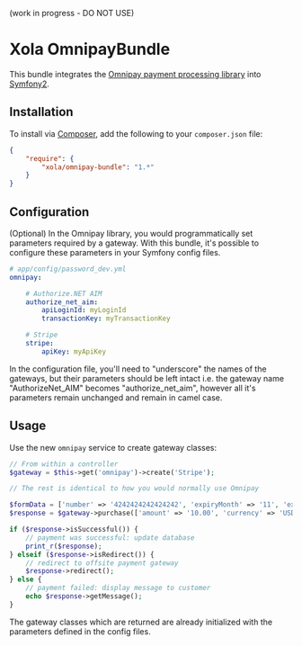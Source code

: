 (work in progress - DO NOT USE)

Xola OmnipayBundle
==================
This bundle integrates the [Omnipay payment processing library](https://github.com/adrianmacneil/omnipay) into
[Symfony2](http://symfony.com/).


Installation
------------
To install via [Composer](http://getcomposer.org/), add the following to your `composer.json` file:

```json
{
    "require": {
        "xola/omnipay-bundle": "1.*"
    }
}
```

Configuration
-------------
(Optional) In the Omnipay library, you would programmatically set parameters required by a gateway. With this bundle,
it's possible to configure these parameters in your Symfony config files.

```yaml
# app/config/password_dev.yml
omnipay:

    # Authorize.NET AIM
    authorize_net_aim:
        apiLoginId: myLoginId
        transactionKey: myTransactionKey

    # Stripe
    stripe:
        apiKey: myApiKey
```

In the configuration file, you'll need to "underscore" the names of the gateways, but their parameters should be left
intact i.e. the gateway name "AuthorizeNet_AIM" becomes "authorize_net_aim", however all it's parameters remain
unchanged and remain in camel case.

Usage
-----
Use the new `omnipay` service to create gateway classes:

```php
// From within a controller
$gateway = $this->get('omnipay')->create('Stripe');

// The rest is identical to how you would normally use Omnipay

$formData = ['number' => '4242424242424242', 'expiryMonth' => '11', 'expiryYear' => '2018', 'cvv' => '123'];
$response = $gateway->purchase(['amount' => '10.00', 'currency' => 'USD', 'card' => $formData])->send();

if ($response->isSuccessful()) {
    // payment was successful: update database
    print_r($response);
} elseif ($response->isRedirect()) {
    // redirect to offsite payment gateway
    $response->redirect();
} else {
    // payment failed: display message to customer
    echo $response->getMessage();
}
```
The gateway classes which are returned are already initialized with the parameters defined in the config files.
